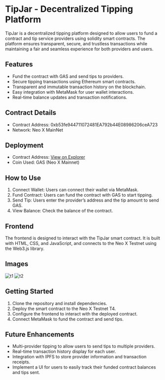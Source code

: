# TipJar - Decentralized Tipping Platform

TipJar is a decentralized tipping platform designed to allow users to fund a contract and tip service providers using solidity smart contracts. The platform ensures transparent, secure, and trustless transactions while maintaining a fair and seamless experience for both providers and users.

## Features
- Fund the contract with GAS and send tips to providers.
- Secure tipping transactions using Ethereum smart contracts.
- Transparent and immutable transaction history on the blockchain.
- Easy integration with MetaMask for user wallet interactions.
- Real-time balance updates and transaction notifications.

## Contract Details
- Contract Address: 0xb53fe944711072481EA792b44E08986206ceA723
- Network: Neo X MainNet

## Deployment
- Contract Address: [View on Explorer](https://xexplorer.neo.org/address/0xb53fe944711072481EA792b44E08986206ceA723)
- Coin Used: GAS (Neo X Mainnet)

## How to Use
1. Connect Wallet: Users can connect their wallet via MetaMask.
2. Fund Contract: Users can fund the contract with GAS to start tipping.
3. Send Tip: Users enter the provider’s address and the tip amount to send GAS.
4. View Balance: Check the balance of the contract.

## Frontend
The frontend is designed to interact with the TipJar smart contract. It is built with HTML, CSS, and JavaScript, and connects to the Neo X Testnet using the Web3.js library.

## Images
![t1](https://github.com/user-attachments/assets/abca0089-7c3f-4e01-b0c6-46f4edbf0e22)
![t2](https://github.com/user-attachments/assets/833abe36-8e7e-4b33-ab05-f5bdeb5d3633)


## Getting Started
1. Clone the repository and install dependencies.
2. Deploy the smart contract to the Neo X Testnet T4.
3. Configure the frontend to interact with the deployed contract.
4. Connect MetaMask to fund the contract and send tips.

## Future Enhancements
- Multi-provider tipping to allow users to send tips to multiple providers.
- Real-time transaction history display for each user.
- Integration with IPFS to store provider information and transaction receipts.
- Implement a UI for users to easily track their funded contract balances and tips sent.
